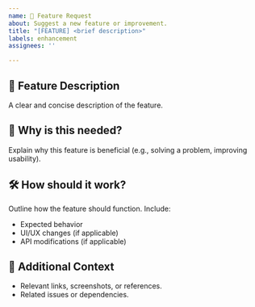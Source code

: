 ```yaml
---
name: 🚀 Feature Request
about: Suggest a new feature or improvement.
title: "[FEATURE] <brief description>"
labels: enhancement
assignees: ''

---
```


## 📝 Feature Description  
A clear and concise description of the feature.

## 🎯 Why is this needed?  
Explain why this feature is beneficial (e.g., solving a problem, improving usability).

## 🛠 How should it work?  
Outline how the feature should function. Include:
- Expected behavior  
- UI/UX changes (if applicable)  
- API modifications (if applicable)  

## 📌 Additional Context  
- Relevant links, screenshots, or references.  
- Related issues or dependencies.  
